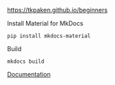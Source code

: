 https://tkpaken.github.io/beginners


Install Material for MkDocs

```
pip install mkdocs-material
```

Build

```
mkdocs build
```

[Documentation](https://squidfunk.github.io/mkdocs-material/)
